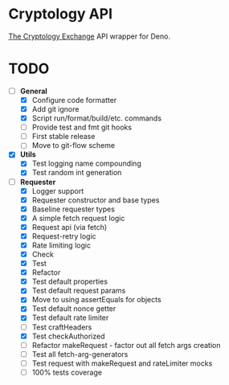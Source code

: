 # Cryptology API

[The Cryptology Exchange](https://cryptology.com) API wrapper for Deno.

# TODO

- [ ] **General**
  - [x] Configure code formatter
  - [x] Add git ignore
  - [x] Script run/format/build/etc. commands
  - [ ] Provide test and fmt git hooks
  - [ ] First stable release
  - [ ] Move to git-flow scheme

- [x] **Utils**
  - [x] Test logging name compounding
  - [x] Test random int generation

- [ ] **Requester**
  - [x] Logger support
  - [x] Requester constructor and base types
  - [x] Baseline requester types
  - [x] A simple fetch request logic
  - [x] Request api (via fetch)
  - [x] Request-retry logic
  - [x] Rate limiting logic
  - [x] Check
  - [x] Test
  - [x] Refactor
  - [x] Test default properties
  - [x] Test default request params
  - [x] Move to using assertEquals for objects
  - [x] Test default nonce getter
  - [x] Test default rate limiter
  - [ ] Test craftHeaders
  - [x] Test checkAuthorized
  - [ ] Refactor makeRequest - factor out all fetch args creation
  - [ ] Test all fetch-arg-generators
  - [ ] Test request with makeRequest and rateLimiter mocks
  - [ ] 100% tests coverage

